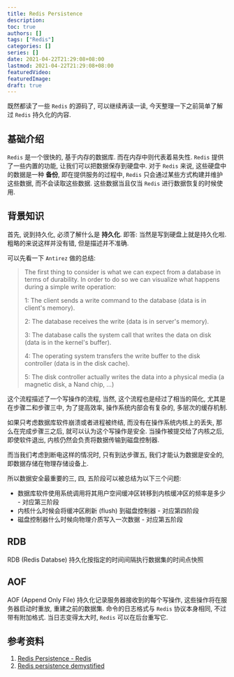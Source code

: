 ```yaml
---
title: Redis Persistence
description:
toc: true
authors: []
tags: ["Redis"]
categories: []
series: []
date: 2021-04-22T21:29:08+08:00
lastmod: 2021-04-22T21:29:08+08:00
featuredVideo:
featuredImage:
draft: true
---
```


既然都读了一些 `Redis` 的源码了, 可以继续再读一读, 今天整理一下之前简单了解过 `Redis` 持久化的内容.

## 基础介绍

`Redis` 是一个很快的, 基于内存的数据库. 而在内存中则代表着易失性. `Redis` 提供了一些内置的功能, 让我们可以把数据保存到硬盘中. 对于 `Redis` 来说, 这些硬盘中的数据是一种 **备份**, 即在提供服务的过程中, `Redis` 只会通过某些方式构建并维护这些数据, 而不会读取这些数据. 这些数据当且仅当 `Redis` 进行数据恢复的时候使用.

## 背景知识

首先, 说到持久化, 必须了解什么是 **持久化**. 即答: 当然是写到硬盘上就是持久化啦. 粗略的来说这样并没有错, 但是描述并不准确.

可以先看一下 `Antirez` 做的总结:

> The first thing to consider is what we can expect from a database in terms of durability. In order to do so we can visualize what happens during a simple write operation: 
>
> 1: The client sends a write command to the database (data is in client's memory).
>
> 2: The database receives the write (data is in server's memory).
>
> 3: The database calls the system call that writes the data on disk (data is in the kernel's buffer).
>
> 4: The operating system transfers the write buffer to the disk controller (data is in the disk cache).
>
> 5: The disk controller actually writes the data into a physical media (a magnetic disk, a Nand chip, ...)

这个流程描述了一个写操作的流程, 当然, 这个流程也是经过了相当的简化, 尤其是在步骤二和步骤三中, 为了提高效率, 操作系统内部会有复杂的, 多层次的缓存机制.

如果只考虑数据库软件崩溃或者进程被终结, 而没有在操作系统内核上的丢失, 那么在完成步骤三之后, 就可以认为这个写操作是安全. 当操作被提交给了内核之后, 即使软件退出, 内核仍然会负责将数据传输到磁盘控制器.

而当我们考虑到断电这样的情况时, 只有到达步骤五, 我们才能认为数据是安全的, 即数据存储在物理存储设备上.

所以数据安全最重要的三, 四, 五阶段可以被总结为以下三个问题:

* 数据库软件使用系统调用将其用户空间缓冲区转移到内核缓冲区的频率是多少 - 对应第三阶段
* 内核什么时候会将缓冲区刷新 (flush) 到磁盘控制器 - 对应第四阶段
* 磁盘控制器什么时候向物理介质写入一次数据 - 对应第五阶段

## RDB

RDB (Redis Databse) 持久化按指定的时间间隔执行数据集的时间点快照

## AOF

AOF (Append Only File) 持久化记录服务器接收到的每个写操作, 这些操作将在服务器启动时重放, 重建之前的数据集. 命令的日志格式与 `Redis` 协议本身相同, 不过带有附加格式. 当日志变得太大时, `Redis` 可以在后台重写它.

## 参考资料

1. [Redis Persistence - Redis](https://redis.io/topics/persistence)
2. [Redis persistence demystified](http://oldblog.antirez.com/post/redis-persistence-demystified.html)
